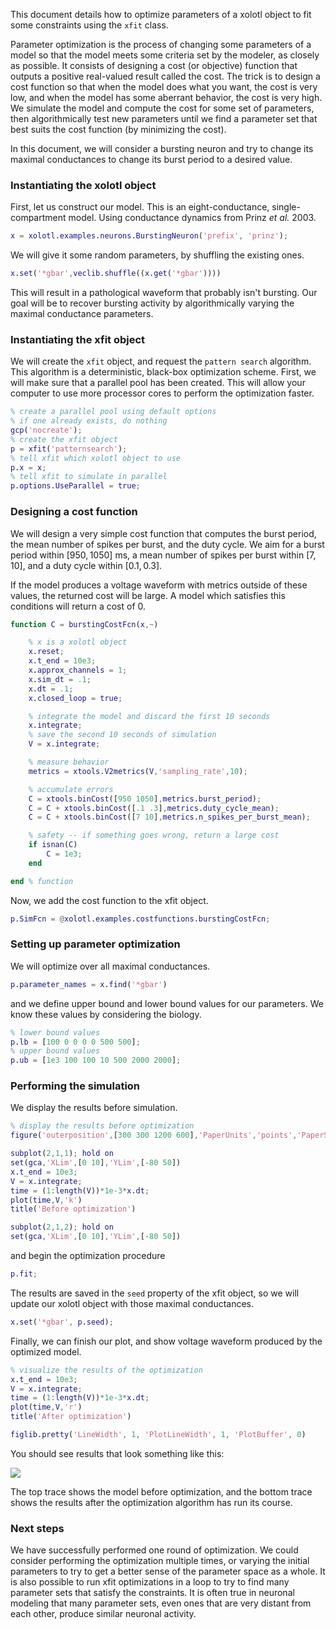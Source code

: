This document details how to optimize parameters of a xolotl object to fit some constraints using the `xfit` class.

Parameter optimization is the process of changing some parameters of a model so that the model meets some criteria set by the modeler, as closely as possible.
It consists of designing a cost (or objective) function that outputs a positive real-valued result called the cost.
The trick is to design a cost function so that when the model does what you want, the cost is very low,
and when the model has some aberrant behavior, the cost is very high.
We simulate the model and compute the cost for some set of parameters,
then algorithmically test new parameters
until we find a parameter set that best suits the cost function
(by minimizing the cost).

In this document, we will consider a bursting neuron
and try to change its maximal conductances to change its burst period to a desired value.

### Instantiating the xolotl object

First, let us construct our model.
This is an eight-conductance, single-compartment model.
Using conductance dynamics from Prinz *et al.* 2003.

```matlab
x = xolotl.examples.neurons.BurstingNeuron('prefix', 'prinz');
```

We will give it some random parameters, by shuffling the existing ones.

```matlab
x.set('*gbar',veclib.shuffle((x.get('*gbar'))))
```

This will result in a pathological waveform that probably isn't bursting.
Our goal will be to recover bursting activity by algorithmically varying the maximal conductance parameters.

### Instantiating the xfit object

We will create the `xfit` object, and request the `pattern search` algorithm.
This algorithm is a deterministic, black-box optimization scheme.
First, we will make sure that a parallel pool has been created.
This will allow your computer to use more processor cores to perform the optimization faster.

```matlab
% create a parallel pool using default options
% if one already exists, do nothing
gcp('nocreate');
% create the xfit object
p = xfit('patternsearch');
% tell xfit which xolotl object to use
p.x = x;
% tell xfit to simulate in parallel
p.options.UseParallel = true;
```

### Designing a cost function

We will design a very simple cost function that computes the burst period,
the mean number of spikes per burst, and the duty cycle.
We aim for a burst period within $[950, 1050]$ ms,
a mean number of spikes per burst within $[7, 10]$,
and a duty cycle within $[0.1, 0.3]$.

If the model produces a voltage waveform with metrics outside of these values,
the returned cost will be large.
A model which satisfies this conditions will return a cost of 0.

```matlab
function C = burstingCostFcn(x,~)

	% x is a xolotl object
	x.reset;
	x.t_end = 10e3;
	x.approx_channels = 1;
	x.sim_dt = .1;
	x.dt = .1;
	x.closed_loop = true;

	% integrate the model and discard the first 10 seconds
	x.integrate;
	% save the second 10 seconds of simulation
	V = x.integrate;

	% measure behavior
	metrics = xtools.V2metrics(V,'sampling_rate',10);

	% accumulate errors
	C = xtools.binCost([950 1050],metrics.burst_period);
	C = C + xtools.binCost([.1 .3],metrics.duty_cycle_mean);
	C = C + xtools.binCost([7 10],metrics.n_spikes_per_burst_mean);

	% safety -- if something goes wrong, return a large cost
	if isnan(C)
		C = 1e3;
	end

end % function
```

Now, we add the cost function to the xfit object.

```matlab
p.SimFcn = @xolotl.examples.costfunctions.burstingCostFcn;
```

### Setting up parameter optimization

We will optimize over all maximal conductances.

```matlab
p.parameter_names = x.find('*gbar')
```

and we define upper bound and lower bound values for our parameters.
We know these values by considering the biology.

```matlab
% lower bound values
p.lb = [100 0 0 0 0 500 500];
% upper bound values
p.ub = [1e3 100 100 10 500 2000 2000];
```

### Performing the simulation

We display the results before simulation.

```matlab
% display the results before optimization
figure('outerposition',[300 300 1200 600],'PaperUnits','points','PaperSize',[1200 600]); hold on

subplot(2,1,1); hold on
set(gca,'XLim',[0 10],'YLim',[-80 50])
x.t_end = 10e3;
V = x.integrate;
time = (1:length(V))*1e-3*x.dt;
plot(time,V,'k')
title('Before optimization')

subplot(2,1,2); hold on
set(gca,'XLim',[0 10],'YLim',[-80 50])
```

and begin the optimization procedure

```matlab
p.fit;
```

The results are saved in the `seed` property of the xfit object,
so we will update our xolotl object with those maximal conductances.

```matlab
x.set('*gbar', p.seed);
```

Finally, we can finish our plot, and show voltage waveform produced by the optimized model.

```matlab
% visualize the results of the optimization
x.t_end = 10e3;
V = x.integrate;
time = (1:length(V))*1e-3*x.dt;
plot(time,V,'r')
title('After optimization')

figlib.pretty('LineWidth', 1, 'PlotLineWidth', 1, 'PlotBuffer', 0)
```

You should see results that look something like this:

![](https://user-images.githubusercontent.com/30243182/62645332-ff4bf600-b919-11e9-8660-b6331717d40d.png)

The top trace shows the model before optimization,
and the bottom trace shows the results after the optimization algorithm has run its course.

### Next steps

We have successfully performed one round of optimization.
We could consider performing the optimization multiple times,
or varying the initial parameters to try to get a better sense
of the parameter space as a whole.
It is also possible to run xfit optimizations in a loop
to try to find many parameter sets that satisfy the constraints.
It is often true in neuronal modeling that many parameter sets, even ones that are very distant from each other, produce similar neuronal activity.
